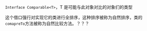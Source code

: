 `Interface Comparable<T>`，T 是可能与此对象对比的对象们的类型

这个借口强行对实现它的类进行全排序，这种排序被称为自然排序，类的`comapreTo`方法被称为自然比较方法。？？？

